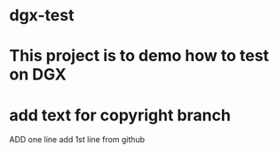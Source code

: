 # dgx-test
# This project is to demo how to test on DGX
# add text for copyright branch
ADD one line
add 1st line from github 

